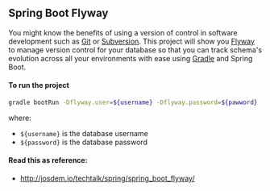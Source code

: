 Spring Boot Flyway
----------------------------------------

You might know the benefits of using a version of control in software development such as [Git](https://git-scm.com/) or [Subversion](https://subversion.apache.org/). This project will show you [Flyway](https://flywaydb.org/) to manage version control for your database so that you can track schema's evolution across all your environments with ease using [Gradle](https://gradle.org/) and Spring Boot.

#### To run the project

```bash
gradle bootRun -Dflyway.user=${username} -Dflyway.password=${pawword}
```

where:
- `${username}` is the database username
- `${password}` is the database password

#### Read this as reference:

* http://josdem.io/techtalk/spring/spring_boot_flyway/
